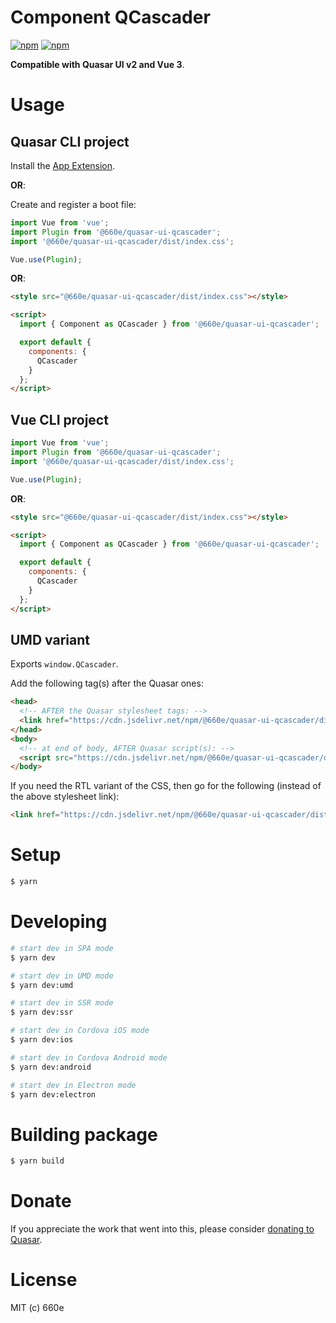 # Component QCascader

[![npm](https://img.shields.io/npm/v/@660e/quasar-ui-qcascader.svg?label=@660e/quasar-ui-qcascader)](https://www.npmjs.com/package/@660e/quasar-ui-qcascader)
[![npm](https://img.shields.io/npm/dt/@660e/quasar-ui-qcascader.svg)](https://www.npmjs.com/package/@660e/quasar-ui-qcascader)

**Compatible with Quasar UI v2 and Vue 3**.

# Usage

## Quasar CLI project

Install the [App Extension](../app-extension).

**OR**:

Create and register a boot file:

```js
import Vue from 'vue';
import Plugin from '@660e/quasar-ui-qcascader';
import '@660e/quasar-ui-qcascader/dist/index.css';

Vue.use(Plugin);
```

**OR**:

```html
<style src="@660e/quasar-ui-qcascader/dist/index.css"></style>

<script>
  import { Component as QCascader } from '@660e/quasar-ui-qcascader';

  export default {
    components: {
      QCascader
    }
  };
</script>
```

## Vue CLI project

```js
import Vue from 'vue';
import Plugin from '@660e/quasar-ui-qcascader';
import '@660e/quasar-ui-qcascader/dist/index.css';

Vue.use(Plugin);
```

**OR**:

```html
<style src="@660e/quasar-ui-qcascader/dist/index.css"></style>

<script>
  import { Component as QCascader } from '@660e/quasar-ui-qcascader';

  export default {
    components: {
      QCascader
    }
  };
</script>
```

## UMD variant

Exports `window.QCascader`.

Add the following tag(s) after the Quasar ones:

```html
<head>
  <!-- AFTER the Quasar stylesheet tags: -->
  <link href="https://cdn.jsdelivr.net/npm/@660e/quasar-ui-qcascader/dist/index.min.css" rel="stylesheet" type="text/css" />
</head>
<body>
  <!-- at end of body, AFTER Quasar script(s): -->
  <script src="https://cdn.jsdelivr.net/npm/@660e/quasar-ui-qcascader/dist/index.umd.min.js"></script>
</body>
```

If you need the RTL variant of the CSS, then go for the following (instead of the above stylesheet link):

```html
<link href="https://cdn.jsdelivr.net/npm/@660e/quasar-ui-qcascader/dist/index.rtl.min.css" rel="stylesheet" type="text/css" />
```

# Setup

```bash
$ yarn
```

# Developing

```bash
# start dev in SPA mode
$ yarn dev

# start dev in UMD mode
$ yarn dev:umd

# start dev in SSR mode
$ yarn dev:ssr

# start dev in Cordova iOS mode
$ yarn dev:ios

# start dev in Cordova Android mode
$ yarn dev:android

# start dev in Electron mode
$ yarn dev:electron
```

# Building package

```bash
$ yarn build
```

# Donate

If you appreciate the work that went into this, please consider [donating to Quasar](https://donate.quasar.dev).

# License

MIT (c) 660e
